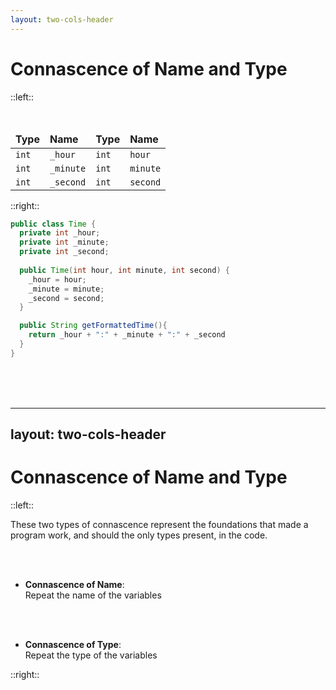 ```yaml
---
layout: two-cols-header
---
```


<h1>
  Connascence
  <span v-click="9">
    of
    <span v-mark.highlight.green=9>Name</span> 
  </span>
  <span v-click="15">
    and
    <span v-mark.highlight.blue=15>Type</span> 
  </span>
</h1>

::left::

<br>
<table>
  <thead>
    <td><strong v-click="15" v-mark.highlight.blue="15">Type</strong></td>
    <td><strong v-click="9" v-mark.highlight.green="9">Name</strong></td>
    <td><strong v-click="15" v-mark.highlight.blue="15">Type</strong></td>
    <td><strong v-click="9" v-mark.highlight.green="9">Name</strong></td>
  </thead>
  <tr>
    <td> <code v-click="11" v-mark.circle.blue="14">int</code> </td>
    <td> <code v-click="4" v-mark.box.green="8">_hour</code> </td>
    <td> <code v-click="13" v-mark.circle.blue="14">int</code> </td>
    <td> <code v-click="7" v-mark.box.green="8">hour</code> </td>
  </tr>
  <tr>
    <td> <code v-click="11" v-mark.circle.blue="14">int</code> </td>
    <td> <code v-click="4" v-mark.box.green="8">_minute</code> </td>
    <td> <code v-click="13" v-mark.circle.blue="14">int</code> </td>
    <td> <code v-click="7" v-mark.box.green="8">minute</code> </td>
  </tr>
  <tr>
    <td> <code v-click="11" v-mark.circle.blue="14">int</code> </td>
    <td> <code v-click="4" v-mark.box.green="8">_second</code> </td>
    <td> <code v-click="13" v-mark.circle.blue="14">int</code> </td>
    <td> <code v-click="7" v-mark.box.green="8">second</code> </td>
  </tr>
</table>

::right::

```java {all|2-4|2-4,7-9|2-4,7-9,13|all|6|6-9|all|all|all|2-4|2-4|6|all}
public class Time {
  private int _hour;
  private int _minute;
  private int _second;
  
  public Time(int hour, int minute, int second) {
    _hour = hour;
    _minute = minute;
    _second = second;
  }

  public String getFormattedTime(){
    return _hour + ":" + _minute + ":" + _second
  }
}
```

<br>
<br>
<br>

<style>
tr {
  border-bottom: 0;
}
</style>


---
layout: two-cols-header
---


# Connascence of Name and Type

::left::

<p v-click>
  These two types of connascence represent the
  <span v-mark.mark.green=1>foundations</span> 
  that made a 
  <span v-mark.mark.green=1>program work</span>, 
  and should the 
  <span v-mark.mark.yellow=1>only types present</span>, 
  in the code.
</p>

<br>
<br>

<ul v-click>
  <li>
    <strong>Connascence of Name</strong>:
    <br>
    <span v-mark.green=2>Repeat the name</span> of the variables
  </li>
</ul>

<br>
<br>

<ul v-click>
  <li>
    <strong>Connascence of Type</strong>:
    <br>
    <span v-mark.green=3>Repeat the type</span> of the variables
  </li>
</ul>

::right::

<Scale :l1=true :l2=true />

